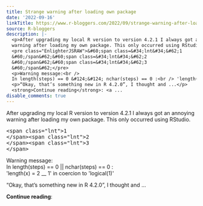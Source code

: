 ```yaml
---
title: Strange warning after loading own package
date: '2022-09-16'
linkTitle: https://www.r-bloggers.com/2022/09/strange-warning-after-loading-own-package/
source: R-bloggers
description: |-
  <p>After upgrading my local R version to version 4.2.1 I always got an annoying<br />
  warning after loading my own package. This only occurred using RStudio.</p>
  <pre class="EnlighterJSRAW">&#60;span class=&#34;lnt&#34;&#62;1
  &#60;/span&#62;&#60;span class=&#34;lnt&#34;&#62;2
  &#60;/span&#62;&#60;span class=&#34;lnt&#34;&#62;3
  &#60;/span&#62;</pre>
  <p>Warning message:<br />
  In length(steps) == 0 &#124;&#124; nchar(steps) == 0 :<br /> 'length(x) = 2 __ 1' in coercion to 'logical(1)'</p>
  <p>“Okay, that’s something new in R 4.2.0”, I thought and ...</p>
  <strong>Continue reading</strong>: <a ...
disable_comments: true
---
```

<p>After upgrading my local R version to version 4.2.1 I always got an annoying<br />
warning after loading my own package. This only occurred using RStudio.</p>
<pre class="EnlighterJSRAW">&#60;span class=&#34;lnt&#34;&#62;1
&#60;/span&#62;&#60;span class=&#34;lnt&#34;&#62;2
&#60;/span&#62;&#60;span class=&#34;lnt&#34;&#62;3
&#60;/span&#62;</pre>
<p>Warning message:<br />
In length(steps) == 0 &#124;&#124; nchar(steps) == 0 :<br /> 'length(x) = 2 __ 1' in coercion to 'logical(1)'</p>
<p>“Okay, that’s something new in R 4.2.0”, I thought and ...</p>
<strong>Continue reading</strong>: <a ...